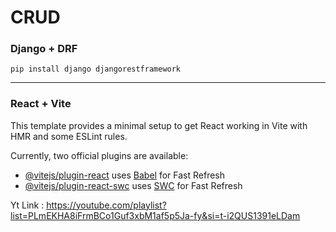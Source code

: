 # CRUD 

### **Django + DRF**
```
pip install django djangorestframework

```

<hr>

### **React + Vite**

This template provides a minimal setup to get React working in Vite with HMR and some ESLint rules.

Currently, two official plugins are available:

- [@vitejs/plugin-react](https://github.com/vitejs/vite-plugin-react/blob/main/packages/plugin-react/README.md) uses [Babel](https://babeljs.io/) for Fast Refresh
- [@vitejs/plugin-react-swc](https://github.com/vitejs/vite-plugin-react-swc) uses [SWC](https://swc.rs/) for Fast Refresh


Yt Link : https://youtube.com/playlist?list=PLmEKHA8iFrmBCo1Guf3xbM1af5p5Ja-fy&si=t-i2QUS1391eLDam